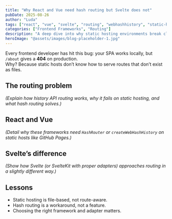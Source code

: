 ```yaml
---
title: "Why React and Vue need hash routing but Svelte does not"
pubDate: 2025-08-26
author: "Luda"
tags: ["react", "vue", "svelte", "routing", "webhashhistory", "static-hosting"]
categories: ["Frontend Frameworks", "Routing"]
description: "A deep dive into why static hosting environments break client-side routing for React and Vue, but not always for Svelte."
heroImage: "@assets/images/blog-placeholder-1.jpg"
---
```


Every frontend developer has hit this bug: your SPA works locally, but `/about` gives a **404** on production.  
Why? Because static hosts don’t know how to serve routes that don’t exist as files.

## The routing problem

*(Explain how history API routing works, why it fails on static hosting, and what hash routing solves.)*

## React and Vue

*(Detail why these frameworks need `HashRouter` or `createWebHashHistory` on static hosts like GitHub Pages.)*

## Svelte’s difference

*(Show how Svelte (or SvelteKit with proper adapters) approaches routing in a slightly different way.)*

## Lessons

- Static hosting is file-based, not route-aware.  
- Hash routing is a workaround, not a feature.  
- Choosing the right framework and adapter matters.  

